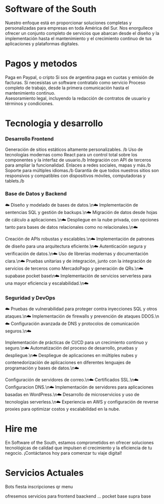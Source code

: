 # Software of the South

Nuestro enfoque está en proporcionar soluciones completas y personalizadas para empresas en toda América del Sur. Nos enorgullece ofrecer un conjunto completo de servicios que abarcan desde el diseño y la implementación hasta el mantenimiento y el crecimiento continuo de tus aplicaciones y plataformas digitales.

# Pagos y metodos

Paga en Paypal, o cripto
Si sos de argentina paga en cuotas y emisión de facturas.
Si necesistas un software contratalo como servicio
Proceso completo de trabajo, desde la primera comunicación hasta el mantenimiento continuo.  
Asesoramiento legal, incluyendo la redacción de contratos de usuario y términos y condiciones.

# Tecnologia y desarrollo

### Desarrollo Frontend

Generación de sitios estáticos altamente personalizables. /b
Uso de tecnologías modernas como React para un control total sobre los componentes y la interfaz de usuario./b
Integración con API de terceros para ampliar la funcionalidad. Enlaces a redes sociales, mapas y más./b
Soporte para múltiples idiomas./b
Garantía de que todos nuestros sitios son responsivos y compatibles con dispositivos móviles, computadoras y tablets./b

### Base de Datos y Backend

☁️ Diseño y modelado de bases de datos.\n☁️
Implementación de sentencias SQL y gestión de backups.\n☁️
Migración de datos desde hojas de cálculo a aplicaciones.\n☁️
Despliegue en la nube privada, con opciones tanto para bases de datos relacionales como no relacionales.\n☁️

Creación de APIs robustas y escalables.\n☁️
Implementación de patrones de diseño para una arquitectura eficiente.\n☁️
Autenticación segura y verificación de datos.\n☁️
Uso de librerías modernas y documentación clara.\n☁️
Pruebas unitarias y de integración, junto con la integración de servicios de terceros como MercadoPago y generación de QRs.\n☁️
supabase pocket base\n☁️
Implementación de servicios serverless para una mayor eficiencia y escalabilidad.\n☁️

### Seguridad y DevOps

☁️ Pruebas de vulnerabilidad para proteger contra inyecciones SQL y otros ataques.\n☁️
Implementación de firewalls y prevención de ataques DDOS.\n☁️
Configuración avanzada de DNS y protocolos de comunicación seguros.\n☁️

Implementación de prácticas de CI/CD para un crecimiento continuo y seguro.\n☁️
Automatización del proceso de desarrollo, pruebas y despliegue.\n☁️
Despliegue de aplicaciones en múltiples nubes y contenedorización de aplicaciones en diferentes lenguajes de programación y bases de datos.\n☁️

Configuración de servidores de correo.\n☁️
Certificados SSL.\n☁️
Configuracion DNS.\n☁️
Implementación de servidores para aplicaciones basadas en WordPress.\n☁️
Desarrollo de microservicios y uso de tecnologías serverless.\n☁️
Experiencia en AWS y configuración de reverse proxies para optimizar costos y escalabilidad en la nube.

# Hire me

En Software of the South, estamos comprometidos en ofrecer soluciones tecnológicas de calidad que impulsen el crecimiento y la eficiencia de tu negocio. ¡Contáctanos hoy para comenzar tu viaje digital!

# Servicios Actuales

Bots
fiesta
inscripciones
qr menu

ofresemos servicios para frontend baackend ...
pocket base supra base
